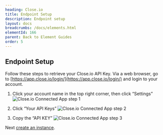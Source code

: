 ```yaml
---
heading: Close.io
title: Endpoint Setup
description: Endpoint setup
layout: docs
breadcrumbs: /docs/elements.html
elementId: 166
parent: Back to Element Guides
order: 5
---
```


## Endpoint Setup

Follow these steps to retrieve your Close.io API Key. Via a web browser, go to [https://app.close.io/login/](https://app.close.io/login/) and login to your account.

1. Click your account name in the top right corner, then click “Settings”
![Close.io Connected App step 1](http://cloud-elements.com/wp-content/uploads/2015/04/CloseioAPI1.png)

2. Click “Your API Keys”
![Close.io Connected App step 2](http://cloud-elements.com/wp-content/uploads/2015/04/CloseioAPI2.png)

3. Copy the “API KEY”
![Close.io Connected App step 3](http://cloud-elements.com/wp-content/uploads/2015/04/CloseioAPI3.png)

Next [create an instance](closeio-create-instance.html).
